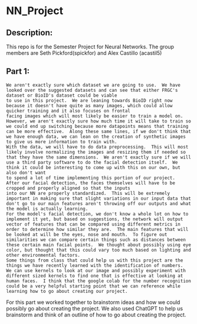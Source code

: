 # NN_Project
## Description:
This repo is for the Semester Project for Neural Networks. The group members are Seth Pickford(spickfor) and Alex Castillo (acastil5)


## Part 1:
    We aren't exactly sure which dataset we are going to use.  We have looked over the suggested datasets and can see that either FRGC's dataset or BioID's dataset could be viable
    to use in this project.  We are leaning towards BioID right now because it doesn't have quite as many images, which could allow quicker training and it also focuses on frontal 
    facing images which will most likely be easier to train a model on.  However, we aren't exactly sure how much time it will take to train so we could end up switching because more datapoints means that training can be more effective.  Along these same lines, if we don't think that we have enough data, we can lean on the creation of synthetic images to give us more information to train with. 
    With the data, we will have to do data preprocessing.  This will most likely involve normalizing the images and resizing them if needed so that they have the same dimensions.  We aren't exactly sure if we will use a third party software to do the facial detection itself.  We think it could be interesting to come up with this on our own, but also don't want
    to spend a lot of time implementing this portion of our project.  After our facial detection, the faces themselves will have to be cropped and properly aligned so that the inputs
    into our NN are properly standardized.  This will be extremely important in making sure that slight variations in our input data that don't go to our main features aren't throwing off our outputs and what the model is actually learning.
    For the model's facial detection, we don't know a whole lot on how to implement it yet, but based on suggestions, the network will output vector of features that can be compared using different metrics in order to determine how similar they are.  The main features that will be looked at will be the eyes, nose and mouth.  To figure out similarities we can compare certain things such as distances between these certain main facial points.  We thought about possibly using eye color, but thought that this could vary too much based on lighting and other environmental factors.
    Some things from class that could help us with this project are the things we have recently learned with the identification of numbers.  We can use kernels to look at our image and possibly experiment with different sized kernels to find one that is effective at looking at human faces.  I think that the google colab for the number recognition could be a very helpful starting point that we can reference while learning how to go about creating our project.

For this part we worked together to brainstorm ideas and how we could possibly go about creating the project.  We also used ChatGPT to help us brainstorm and think of an outline of how to
go about creating the project.